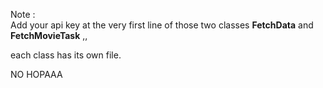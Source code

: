 Note : <br> Add your api key at the very first line of those two classes <b>FetchData</b> and <b>FetchMovieTask</b> ,, <br>

  each class has its own file.


NO HOPAAA

